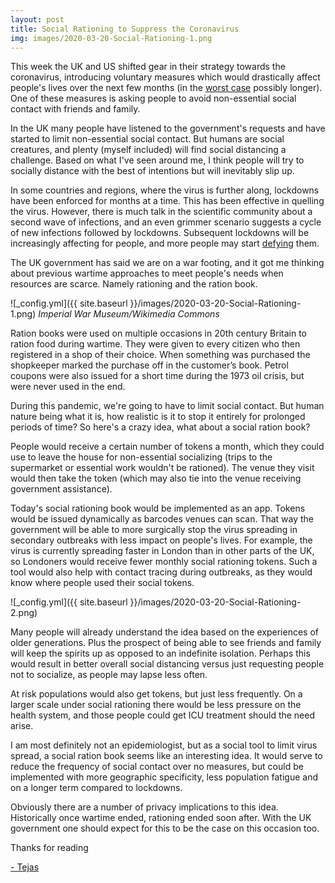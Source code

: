 ```yaml
---
layout: post
title: Social Rationing to Suppress the Coronavirus
img: images/2020-03-20-Social-Rationing-1.png
---
```


This week the UK and US shifted gear in their strategy towards the coronavirus, 
introducing voluntary measures which would drastically affect people's lives over the next few months (in the [worst case](https://www.imperial.ac.uk/media/imperial-college/medicine/sph/ide/gida-fellowships/Imperial-College-COVID19-NPI-modelling-16-03-2020.pdf) possibly longer). One of these measures is asking people to avoid non-essential social contact with friends and family.

In the UK many people have listened to the government's requests and have started to limit non-essential social contact. 
But humans are social creatures, and plenty (myself included) will find social distancing a challenge. Based on what
I've seen around me, I think people will try to socially distance with the best of intentions but will inevitably slip up. 

In some countries and regions, where the virus is further along, lockdowns have been enforced for months at a time. 
This has been effective in quelling the virus. However, there is much talk in the scientific community about a second wave 
of infections, and an even grimmer scenario suggests a cycle of new infections followed by lockdowns. Subsequent lockdowns will be increasingly affecting for people, and more people may start [defying](https://nypost.com/2020/03/18/spanish-man-hides-in-t-rex-costume-to-avoid-coronavirus-lockdown/) them. 

The UK government has said we are on a war footing, and it got me thinking about previous wartime approaches to 
meet people's needs when resources are scarce. Namely rationing and the ration book.

![_config.yml]({{ site.baseurl }}/images/2020-03-20-Social-Rationing-1.png)
*Imperial War Museum/Wikimedia Commons*

Ration books were used on multiple occasions in 20th century Britain to ration food during wartime. They were given to every citizen who then registered in a shop of their choice.  When something was purchased the shopkeeper marked the purchase off in the customer’s book. Petrol coupons were also issued for a short time during the 1973 oil crisis, but were never used in the end.

During this pandemic, we're going to have to limit social contact. But human nature being what it is, how realistic 
is it to stop it entirely for prolonged periods of time? So here's a crazy idea, what about a social ration book?

People would receive a certain number of tokens a month, which they could use to leave the house for non-essential socializing (trips to the supermarket or essential work wouldn't be rationed). The venue they visit would then take the token (which may also tie into the venue receiving government assistance). 

Today's social rationing book would be implemented as an app. Tokens would be issued dynamically as barcodes venues can scan. That way the government will be able to more surgically stop the virus spreading in secondary outbreaks with less impact on people's lives. For example, the virus is currently spreading faster in London than in other parts of the UK, so Londoners would receive fewer monthly social rationing tokens. Such a tool would also help with contact tracing during outbreaks, as they would know where people used their social tokens.

![_config.yml]({{ site.baseurl }}/images/2020-03-20-Social-Rationing-2.png)

Many people will already understand the idea based on the experiences of older generations. 
Plus the prospect of being able to see friends and family will keep the spirits up as opposed to an indefinite isolation. Perhaps this would result in better overall social distancing versus just requesting people not to socialize, as people may lapse less often. 

At risk populations would also get tokens, but just less frequently. On a larger scale under social rationing there would be less pressure on the health system, and those people could get ICU treatment should the need arise.

I am most definitely not an epidemiologist, but as a social tool to limit virus spread, a social ration book seems like an interesting idea. It would serve to reduce the frequency of social contact over no measures, but could be implemented with more geographic specificity, less population fatigue and on a longer term compared to lockdowns.

Obviously there are a number of privacy implications to this idea. Historically once wartime ended, rationing ended soon after. With the UK government one should expect for this to be the case on this occasion too.

Thanks for reading

[- Tejas](https://synced.to/u/tej)
